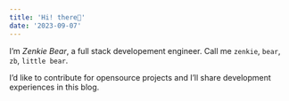 ```yaml
---
title: 'Hi! there👋'
date: '2023-09-07'
---
```


I’m _Zenkie Bear_, a full stack developement engineer. Call me `zenkie`, `bear`, `zb`, `little bear`.

I’d like to contribute for opensource projects and I’ll share development experiences in this blog.
